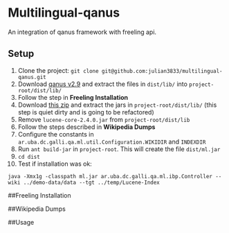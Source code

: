 # Multilingual-qanus

An integration of qanus framework with freeling api.

## Setup

1. Clone the project: `git clone git@github.com:julian3833/multilingual-qanus.git`
2. Download [qanus v2.9][1] and extract the files in `dist/lib/` into `project-root/dist/lib/`
3. Follow the step in **Freeling Installation** 
4. Download [this zip][2] and extract the jars in `project-root/dist/lib/`
(this step is quiet dirty and is going to be refactored)
5. Remove `lucene-core-2.4.0.jar` from `project-root/dist/lib`
6. Follow the steps described in **Wikipedia Dumps**
7. Configure the constants in `ar.uba.dc.galli.qa.ml.util.Configuration.WIKIDIR` and `INDEXDIR` 
7. Run `ant build-jar` in `project-root`. This will create the file `dist/ml.jar`
8. `cd dist`
9. Test if installation was ok:
```
java -Xmx1g -classpath ml.jar ar.uba.dc.galli.qa.ml.ibp.Controller --wiki ../demo-data/data --tgt ../temp/Lucene-Index
```



##Freeling Installation

##Wikipedia Dumps

##Usage




 [1]: http://wing.comp.nus.edu.sg/~junping/qanus/QANUSv29112012.zip "Qanus v 2.9"
 [2]: http://remotehost.no-ip.org/resources.zip "All jar dependencies in a zip"

